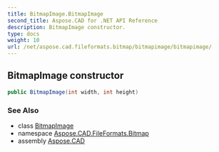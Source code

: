 ```yaml
---
title: BitmapImage.BitmapImage
second_title: Aspose.CAD for .NET API Reference
description: BitmapImage constructor. 
type: docs
weight: 10
url: /net/aspose.cad.fileformats.bitmap/bitmapimage/bitmapimage/
---
```

## BitmapImage constructor

```csharp
public BitmapImage(int width, int height)
```

### See Also

* class [BitmapImage](../)
* namespace [Aspose.CAD.FileFormats.Bitmap](../../bitmapimage/)
* assembly [Aspose.CAD](../../../)


